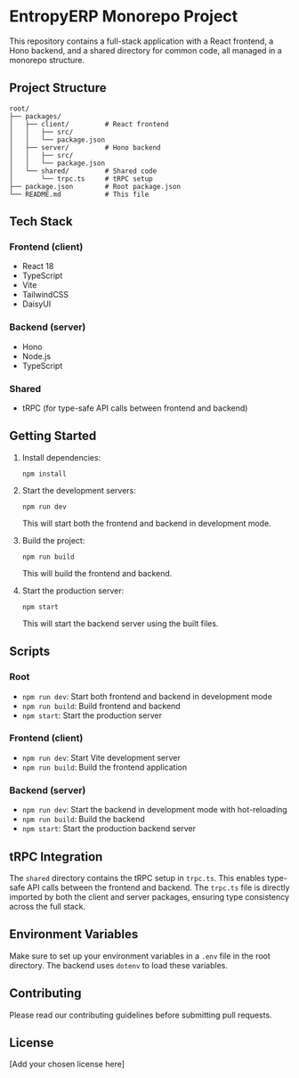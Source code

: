# EntropyERP Monorepo Project

This repository contains a full-stack application with a React frontend, a Hono backend, and a shared directory for common code, all managed in a monorepo structure.

## Project Structure

```
root/
├── packages/
│   ├── client/         # React frontend
│   │   ├── src/
│   │   └── package.json
│   ├── server/         # Hono backend
│   │   ├── src/
│   │   └── package.json
│   └── shared/         # Shared code
│       └── trpc.ts     # tRPC setup
├── package.json        # Root package.json
└── README.md           # This file
```

## Tech Stack

### Frontend (client)
- React 18
- TypeScript
- Vite
- TailwindCSS
- DaisyUI

### Backend (server)
- Hono
- Node.js
- TypeScript

### Shared
- tRPC (for type-safe API calls between frontend and backend)

## Getting Started

1. Install dependencies:
   ```
   npm install
   ```

2. Start the development servers:
   ```
   npm run dev
   ```

   This will start both the frontend and backend in development mode.

3. Build the project:
   ```
   npm run build
   ```

   This will build the frontend and backend.

4. Start the production server:
   ```
   npm start
   ```

   This will start the backend server using the built files.

## Scripts

### Root
- `npm run dev`: Start both frontend and backend in development mode
- `npm run build`: Build frontend and backend
- `npm start`: Start the production server

### Frontend (client)
- `npm run dev`: Start Vite development server
- `npm run build`: Build the frontend application

### Backend (server)
- `npm run dev`: Start the backend in development mode with hot-reloading
- `npm run build`: Build the backend
- `npm start`: Start the production backend server

## tRPC Integration

The `shared` directory contains the tRPC setup in `trpc.ts`. This enables type-safe API calls between the frontend and backend. The `trpc.ts` file is directly imported by both the client and server packages, ensuring type consistency across the full stack.

## Environment Variables

Make sure to set up your environment variables in a `.env` file in the root directory. The backend uses `dotenv` to load these variables.

## Contributing

Please read our contributing guidelines before submitting pull requests.

## License

[Add your chosen license here]
